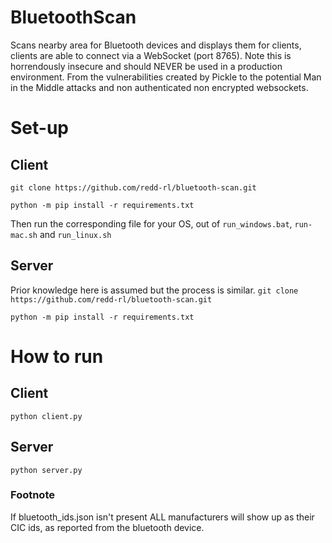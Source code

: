 # BluetoothScan
Scans nearby area for Bluetooth devices and displays them for clients, clients are able to connect via a WebSocket (port 8765).
Note this is horrendously insecure and should NEVER be used in a production environment. From the vulnerabilities created by Pickle to the potential Man in the Middle attacks and non authenticated non encrypted websockets.

# Set-up
## Client
`git clone https://github.com/redd-rl/bluetooth-scan.git`

`python -m pip install -r requirements.txt`

Then run the corresponding file for your OS, out of `run_windows.bat`, `run-mac.sh` and `run_linux.sh`
## Server
Prior knowledge here is assumed but the process is similar.
`git clone https://github.com/redd-rl/bluetooth-scan.git`

`python -m pip install -r requirements.txt`

# How to run
## Client
`python client.py`
##  Server
`python server.py`

### Footnote
If bluetooth_ids.json isn't present ALL manufacturers will show up as their CIC ids, as reported from the bluetooth device.
